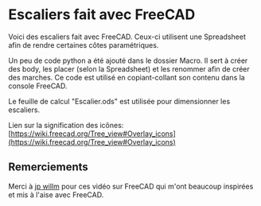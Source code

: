 # Escaliers fait avec FreeCAD


Voici des escaliers fait avec FreeCAD.
Ceux-ci utilisent une Spreadsheet afin de rendre certaines côtes paramétriques.

Un peu de code python a été ajouté dans le dossier Macro. Il sert à créer des body, les placer (selon la Spreadsheet) et les renommer afin de créer des marches.
Ce code est utilisé en copiant-collant son contenu dans la console FreeCAD.

Le feuille de calcul "Escalier.ods" est utilisée pour dimensionner les escaliers.

Lien sur la signification des icônes: <br/>
[https://wiki.freecad.org/Tree_view#Overlay_icons](https://wiki.freecad.org/Tree_view#Overlay_icons)

## Remerciements

Merci à [jp willm](https://www.youtube.com/channel/UCJwHW5GwrK1fq16cxUoBOUw/featured) pour ces vidéo sur FreeCAD qui m'ont beaucoup inspirées et mis à l'aise avec FreeCAD.
